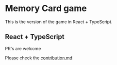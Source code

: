 # Memory Card game

This is the version of the game in React + TypeScript.

## React + TypeScript

PR's are welcome

Please check the [contribution.md](https://github.com/GeraAlcantara/cards-memory-game/blob/main/CONTRIBUTING.md)
